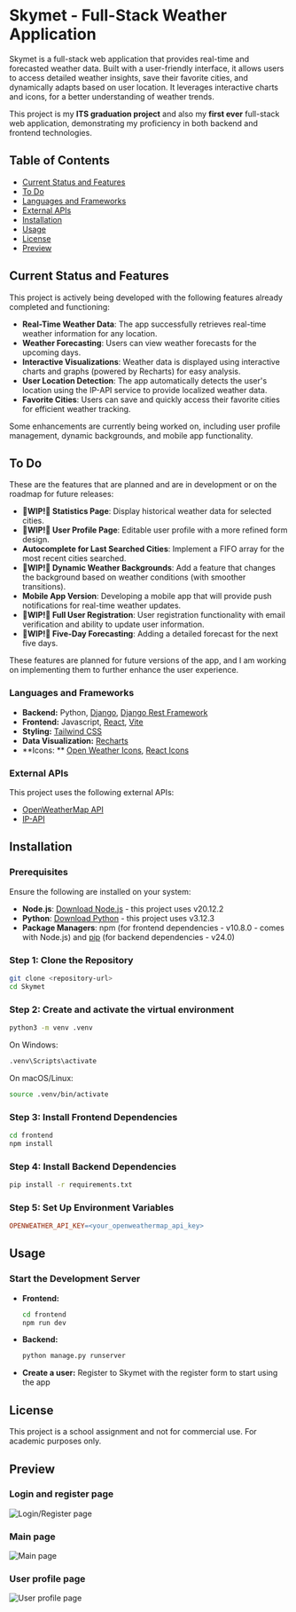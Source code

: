 # Skymet - Full-Stack Weather Application

Skymet is a full-stack web application that provides real-time and forecasted weather data.
Built with a user-friendly interface, it allows users to access detailed weather insights,
save their favorite cities, and dynamically adapts based on user location.
It leverages interactive charts and icons, for a better understanding of weather trends.

This project is my **ITS graduation project** and also my **first ever** full-stack web application, demonstrating my proficiency in both backend and frontend technologies.

## Table of Contents

- [Current Status and Features](#current-status-and-features)
- [To Do](#to-do)
- [Languages and Frameworks](#languages-and-frameworks)
- [External APIs](#external-apis)
- [Installation](#installation)
- [Usage](#usage)
- [License](#license)
- [Preview](#preview)

## Current Status and Features

This project is actively being developed with the following features already completed and functioning:

- **Real-Time Weather Data**: The app successfully retrieves real-time weather information for any location.
- **Weather Forecasting**: Users can view weather forecasts for the upcoming days.
- **Interactive Visualizations**: Weather data is displayed using interactive charts and graphs (powered by Recharts) for easy analysis.
- **User Location Detection**: The app automatically detects the user's location using the IP-API service to provide localized weather data.
- **Favorite Cities**: Users can save and quickly access their favorite cities for efficient weather tracking.

Some enhancements are currently being worked on, including user profile management, dynamic backgrounds, and mobile app functionality.

## To Do

These are the features that are planned and are in development or on the roadmap for future releases:

- **🚧WIP!🚧 Statistics Page**: Display historical weather data for selected cities.
- **🚧WIP!🚧 User Profile Page**: Editable user profile with a more refined form design.
- **Autocomplete for Last Searched Cities**: Implement a FIFO array for the most recent cities searched.
- **🚧WIP!🚧 Dynamic Weather Backgrounds**: Add a feature that changes the background based on weather conditions (with smoother transitions).
- **Mobile App Version**: Developing a mobile app that will provide push notifications for real-time weather updates.
- **🚧WIP!🚧 Full User Registration**: User registration functionality with email verification and ability to update user information.
- **🚧WIP!🚧 Five-Day Forecasting**: Adding a detailed forecast for the next five days.

These features are planned for future versions of the app, and I am working on implementing them to further enhance the user experience.

### Languages and Frameworks

- **Backend:**
  Python, [Django](https://www.djangoproject.com/start/), [Django Rest Framework](https://www.django-rest-framework.org)
- **Frontend:** Javascript, [React](https://react.dev), [Vite](https://vite.dev)
- **Styling:** [Tailwind CSS](https://tailwindcss.com/docs/installation)
- **Data Visualization:** [Recharts](https://recharts.org/en-US/guide/getting-started)
- **Icons:
  ** [Open Weather Icons](https://github.com/isneezy/open-weather-icons), [React Icons](https://react-icons.github.io/react-icons/)

### External APIs

This project uses the following external APIs:

- [OpenWeatherMap API](https://openweathermap.org/api)
- [IP-API](https://ip-api.com)

## Installation

### Prerequisites

Ensure the following are installed on your system:

- **Node.js**: [Download Node.js](https://nodejs.org) - this project uses v20.12.2
- **Python**: [Download Python](https://www.python.org) - this project uses v3.12.3
- **Package Managers**: npm (for frontend dependencies - v10.8.0 - comes with Node.js)
  and [pip](https://pip.pypa.io/en/stable/installation/) (for backend dependencies - v24.0)

### Step 1: Clone the Repository

```bash
git clone <repository-url>
cd Skymet
```

### Step 2: Create and activate the virtual environment

```bash
python3 -m venv .venv
```

On Windows:

```bash
.venv\Scripts\activate
```

On macOS/Linux:

```bash
source .venv/bin/activate
```

### Step 3: Install Frontend Dependencies

```bash
cd frontend
npm install
```

### Step 4: Install Backend Dependencies

```bash
pip install -r requirements.txt
```

### Step 5: Set Up Environment Variables

```makefile
OPENWEATHER_API_KEY=<your_openweathermap_api_key>
```

## Usage

### Start the Development Server

- **Frontend:**

  ```bash
  cd frontend
  npm run dev
  ```

- **Backend:**

  ```bash
  python manage.py runserver
  ```

- **Create a user:**
  Register to Skymet with the register form to start using the app

## License

This project is a school assignment and not for commercial use. For academic purposes only.

## Preview

### Login and register page

![Login/Register page](frontend/images/screenshots/login_register.png)

### Main page

![Main page](frontend/images/screenshots/main_page.png)

### User profile page

![User profile page](frontend/images/screenshots/user_details.png)
